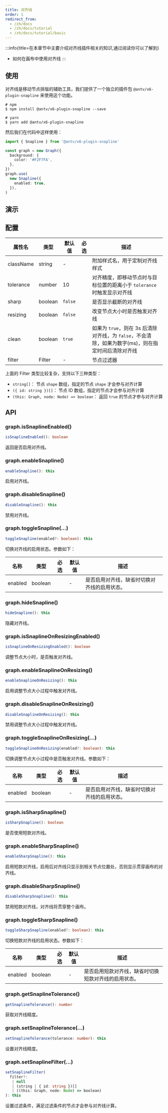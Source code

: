 ```yaml
---
title: 对齐线
order: 1
redirect_from:
  - /zh/docs
  - /zh/docs/tutorial
  - /zh/docs/tutorial/basic
---
```


:::info{title=在本章节中主要介绍对齐线插件相关的知识,通过阅读你可以了解到}

- 如何在画布中使用对齐线 :::

## 使用

对齐线是移动节点排版的辅助工具，我们提供了一个独立的插件包 `@antv/x6-plugin-snapline` 来使用这个功能。

```shell
# npm
$ npm install @antv/x6-plugin-snapline --save

# yarn
$ yarn add @antv/x6-plugin-snapline
```

然后我们在代码中这样使用：

```ts
import { Snapline } from '@antv/x6-plugin-snapline'

const graph = new Graph({
  background: {
    color: '#F2F7FA',
  },
})
graph.use(
  new Snapline({
    enabled: true,
  }),
)
```

## 演示

<code id="plugin-snapline" src="@/src/tutorial/plugins/snapline/index.tsx"></code>

## 配置

| 属性名 | 类型 | 默认值 | 必选 | 描述 |
| --- | --- | --- | --- | --- |
| className | string | - |  | 附加样式名，用于定制对齐线样式 |
| tolerance | number | 10 |  | 对齐精度，即移动节点时与目标位置的距离小于 `tolerance` 时触发显示对齐线 |
| sharp | boolean | `false` |  | 是否显示截断的对齐线 |
| resizing | boolean | `false` |  | 改变节点大小时是否触发对齐线 |
| clean | boolean | `true` |  | 如果为 `true`，则在 3s 后清除对齐线，为 `false`，不会清除，如果为数字(ms)，则在指定时间后清除对齐线 |
| filter | Filter | - |  | 节点过滤器 |

上面的 Filter 类型比较复杂，支持以下三种类型：

- `string[]`： 节点 `shape` 数组，指定的节点 `shape` 才会参与对齐计算
- `({ id: string })[]`： 节点 ID 数组，指定的节点才会参与对齐计算
- `(this: Graph, node: Node) => boolean`： 返回 `true` 的节点才参与对齐计算

## API

### graph.isSnaplineEnabled()

```ts
isSnaplineEnabled(): boolean
```

返回是否启用对齐线。

### graph.enableSnapline()

```ts
enableSnapline(): this
```

启用对齐线。

### graph.disableSnapline()

```ts
disableSnapline(): this
```

禁用对齐线。

### graph.toggleSnapline(...)

```ts
toggleSnapline(enabled?: boolean): this
```

切换对齐线的启用状态。参数如下：

| 名称 | 类型 | 必选 | 默认值 | 描述 |
| --- | --- | :-: | --- | --- |
| enabled | boolean |  | - | 是否启用对齐线，缺省时切换对齐线的启用状态。 |

### graph.hideSnapline()

```ts
hideSnapline(): this
```

隐藏对齐线。

### graph.isSnaplineOnResizingEnabled()

```ts
isSnaplineOnResizingEnabled(): boolean
```

调整节点大小时，是否触发对齐线。

### graph.enableSnaplineOnResizing()

```ts
enableSnaplineOnResizing(): this
```

启用调整节点大小过程中触发对齐线。

### graph.disableSnaplineOnResizing()

```ts
disableSnaplineOnResizing(): this
```

禁用调整节点大小过程中触发对齐线。

### graph.toggleSnaplineOnResizing(...)

```ts
toggleSnaplineOnResizing(enabled?: boolean): this
```

切换调整节点大小过程中是否触发对齐线。参数如下：

| 名称 | 类型 | 必选 | 默认值 | 描述 |
| --- | --- | :-: | --- | --- |
| enabled | boolean |  | - | 是否启用对齐线，缺省时切换对齐线的启用状态。 |

### graph.isSharpSnapline()

```ts
isSharpSnapline(): boolean
```

是否使用短款对齐线。

### graph.enableSharpSnapline()

```ts
enableSharpSnapline(): this
```

启用短款对齐线，启用后对齐线只显示到相关节点位置处，否则显示贯穿画布的对齐线。

### graph.disableSharpSnapline()

```ts
disableSharpSnapline(): this
```

禁用短款对齐线，对齐线将贯穿整个画布。

### graph.toggleSharpSnapline()

```ts
toggleSharpSnapline(enabled?: boolean): this
```

切换短款对齐线的启用状态。参数如下：

| 名称 | 类型 | 必选 | 默认值 | 描述 |
| --- | --- | :-: | --- | --- |
| enabled | boolean |  | - | 是否启用短款对齐线，缺省时切换短款对齐线的启用状态。 |

### graph.getSnaplineTolerance()

```ts
getSnaplineTolerance(): number
```

获取对齐线精度。

### graph.setSnaplineTolerance(...)

```ts
setSnaplineTolerance(tolerance: number): this
```

设置对齐线精度。

### graph.setSnaplineFilter(...)

```ts
setSnaplineFilter(
  filter?:
   | null
   | (string | { id: string })[]
   | ((this: Graph, node: Node) => boolean)
): this
```

设置过滤条件，满足过滤条件的节点才会参与对齐线计算。
